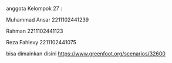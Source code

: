 anggota Kelompok 27 :

Muhammad Ansar 2211102441239

Rahman 2211102441123

Reza Fahlevy 2211102441075

bisa dimainkan disini https://www.greenfoot.org/scenarios/32600
